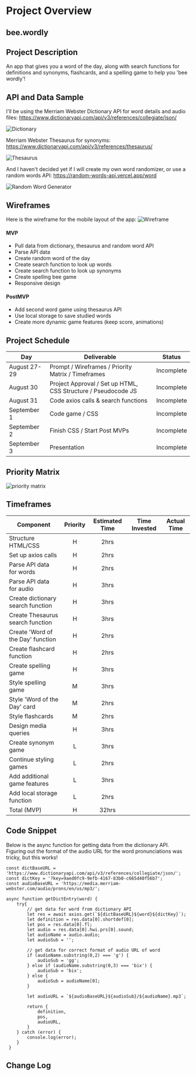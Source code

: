 # Project Overview

## bee.wordly

## Project Description
An app that gives you a word of the day, along with search functions for definitions and synonyms, flashcards, and a spelling game to help you 'bee wordly'!

## API and Data Sample

I'll be using the Merriam Webster Dictionary API for word details and audio files:
https://www.dictionaryapi.com/api/v3/references/collegiate/json/

![Dictionary](./images/dictionaryAPI.png)


Merriam Webster Thesaurus for synonyms:
https://www.dictionaryapi.com/api/v3/references/thesaurus/

![Thesaurus](./images/thesaurusAPI.png)


And I haven't decided yet if I will create my own word randomizer, or use a random words API: 
https://random-words-api.vercel.app/word

![Random Word Generator](./images/randomwordAPI.png)
## Wireframes

Here is the wireframe for the mobile layout of the app:
![Wireframe](./images/p1wireframe.png)
#### MVP 

- Pull data from dictionary, thesaurus and random word API 
- Parse API data
- Create random word of the day 
- Create search function to look up words
- Create search function to look up synonyms
- Create spelling bee game
- Responsive design

#### PostMVP  

- Add second word game using thesaurus API
- Use local storage to save studied words
- Create more dynamic game features (keep score, animations)

## Project Schedule

|  Day | Deliverable | Status
|---|---| ---|
|August 27-29| Prompt / Wireframes / Priority Matrix / Timeframes | Incomplete
|August 30| Project Approval / Set up HTML, CSS Structure / Pseudocode JS | Incomplete
|August 31| Code axios calls & search functions | Incomplete
|September 1| Code game / CSS | Incomplete
|September 2| Finish CSS / Start Post MVPs  | Incomplete
|September 3| Presentation | Incomplete


## Priority Matrix

![priority matrix](./images/priority-matrix.jpg)


## Timeframes

| Component | Priority | Estimated Time | Time Invested | Actual Time |
| --- | :---: |  :---: | :---: | :---: |
| Structure HTML/CSS | H | 2hrs|  |  |
| Set up axios calls | H | 2hrs|  |  |
| Parse API data for words | H | 2hrs|  |  |
| Parse API data for audio | H | 3hrs|  |  |
| Create dictionary search function | H | 3hrs|  |  |
| Create Thesaurus search function | H | 3hrs|  |  |
| Create 'Word of the Day' function | H | 2hrs|  |  |
| Create flashcard function | H | 2hrs|  |  |
| Create spelling game | H | 3hrs|  |  |
| Style spelling game | M | 3hrs|  |  |
| Style 'Word of the Day' card | M | 2hrs|  |  |
| Style flashcards | M | 2hrs |  |  |
| Design media queries | H | 3hrs|  |  |
| Create synonym game | L | 3hrs|  |  |
| Continue styling games | L | 2hrs|  |  |
| Add additional game features | L | 3hrs|  |  |
| Add local storage function | L | 2hrs|  |  |
| Total (MVP) | H | 32hrs|  |  |

## Code Snippet

Below is the async function for getting data from the dictionary API. Figuring out the format of the audio URL for the word pronunciations was tricky, but this works!

```
const dictBaseURL = 'https://www.dictionaryapi.com/api/v3/references/collegiate/json/';
const dictKey = '?key=9aed0fc9-9efb-4167-83b0-c665d40f56b7';
const audioBaseURL = 'https://media.merriam-webster.com/audio/prons/en/us/mp3/';

async function getDictEntry(word) {
    try{
        // get data for word from dictionary API
        let res = await axios.get(`${dictBaseURL}${word}${dictKey}`);
        let definition = res.data[0].shortdef[0];
        let pos = res.data[0].fl;
        let audio = res.data[0].hwi.prs[0].sound;
        let audioName = audio.audio;
        let audioSub = '';

        // get data for correct format of audio URL of word
        if (audioName.substring(0,2) === 'g') {
            audioSub = 'gg';
        } else if (audioName.substring(0,3) === 'bix') {
            audioSub = 'bix';
        } else {
            audioSub = audioName[0];
        }

        let audioURL = `${audioBaseURL}${audioSub}/${audioName}.mp3`;
        
        return {
            definition,
            pos,
            audioURL,
        }
    } catch (error) {
        console.log(error);
    }
 }
```

## Change Log
  
